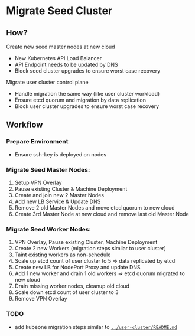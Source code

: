 # Migrate Seed Cluster

## How?
Create new seed master nodes at new cloud
* New Kubernetes API  Load Balancer
* API Endpoint needs to be updated by DNS
* Block seed cluster upgrades to ensure worst case recovery


Migrate user cluster control plane
* Handle migration the same way (like user cluster workload)
* Ensure etcd quorum and migration by data replication
* Block user cluster upgrades to ensure worst case recovery


## Workflow

### Prepare Environment
* Ensure ssh-key is deployed on nodes

### Migrate Seed Master Nodes:
1. Setup VPN Overlay
2. Pause existing Cluster & Machine Deployment
3. Create and join new 2 Master Nodes
4. Add new LB Service & Update DNS
5. Remove 2 old Master Nodes and move etcd quorum to new cloud
6. Create 3rd Master Node at new cloud and remove last old Master Node

### Migrate Seed Worker Nodes:
1. VPN Overlay, Pause existing Cluster, Machine Deployment
2. Create 2 new Workers (migration steps similar to user cluster)
3. Taint existing workers as non-schedule
4. Scale up etcd count of user cluster to 5
⇒ data replicated by etcd
5. Create new LB for NodePort Proxy and update DNS
6. Add 1 new worker and drain 1 old workers
⇒ etcd quorum migrated to new cloud
7. Drain missing worker nodes, cleanup old cloud
8. Scale down etcd count of user cluster to 3
9. Remove VPN Overlay

### TODO
* add kubeone migration steps similar to [`../user-cluster/README.md`](../user-cluster/README.md)

